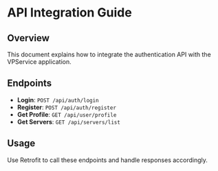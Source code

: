 # API Integration Guide

## Overview
This document explains how to integrate the authentication API with the VPService application.

## Endpoints
- **Login**: `POST /api/auth/login`
- **Register**: `POST /api/auth/register`
- **Get Profile**: `GET /api/user/profile`
- **Get Servers**: `GET /api/servers/list`

## Usage
Use Retrofit to call these endpoints and handle responses accordingly.